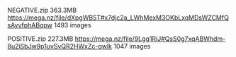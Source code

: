 NEGATIVE.zip		363.3MB https://mega.nz/file/dXpgWB5T#x7djc2a_LWhMexM3OKbLxqMDsWZCMfQsAyvfphABqpw 1493 images

POSITIVE.zip		227.3MB https://mega.nz/file/9Lgg1RiJ#QsS0g7xqABWhdm-8u2iSbJw9p1uvSvQR2HWxZc-qwlk 1047 images
